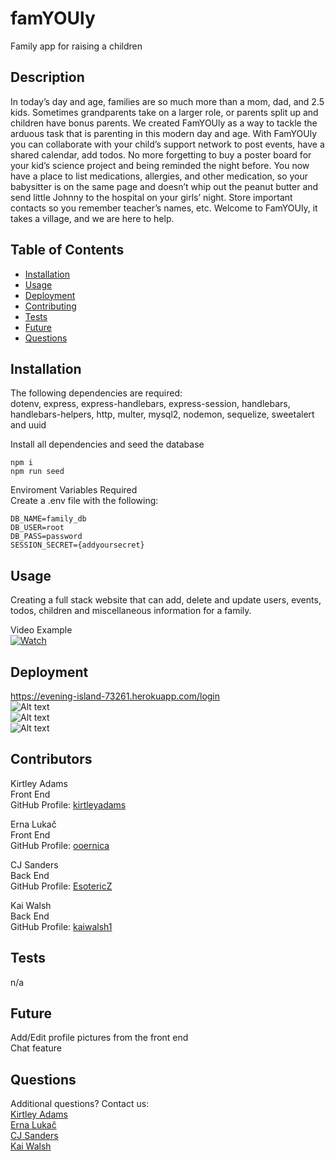# famYOUly
Family app for raising a children

## Description 
In today’s day and age, families are so much more than a mom, dad, and 2.5 kids. Sometimes grandparents take on a larger role, or parents split up and children have bonus parents. We created FamYOUly as a way to tackle the arduous task that is parenting in this modern day and age. With FamYOUly you can collaborate with your child’s support network to post events, have a shared calendar, add todos. No more forgetting to buy a poster board for your kid’s science project and being reminded the night before. You now have a place to list medications, allergies, and other medication, so your babysitter is on the same page and doesn’t whip out the peanut butter and send little Johnny to the hospital on your girls’ night. Store important contacts so you remember teacher’s names, etc. Welcome to FamYOUly, it takes a village, and we are here to help.

## Table of Contents
- [Installation](#Installation)
- [Usage](#Usage)
- [Deployment](#Deployment)
- [Contributing](#Contributors)
- [Tests](#Tests)
- [Future](#Future)
- [Questions](#Questions)

## Installation
The following dependencies are required:  
dotenv, express, express-handlebars, express-session, handlebars, handlebars-helpers, http, multer, mysql2, nodemon, sequelize, sweetalert and uuid  

Install all dependencies and seed the database  
```
npm i
npm run seed
```
Enviroment Variables Required  
Create a .env file with the following:  
```
DB_NAME=family_db
DB_USER=root
DB_PASS=password
SESSION_SECRET={addyoursecret}
```
      
## Usage
Creating a full stack website that can add, delete and update users, events, todos, children and miscellaneous information for a family.  
  
Video Example  
[![Watch](https://img.freepik.com/free-vector/video-player-interface-play-button-play-video_177006-355.jpg?size=626&ext=jpg)](https://drive.google.com/file/d/11FZxl1cPXfxuh8klBxC9NzoLqxZu83Z8/view)  

## Deployment
https://evening-island-73261.herokuapp.com/login  
![Alt text](/images/homepage.png?raw=true "Screenshot")  
![Alt text](/images/webpage1.png?raw=true "Screenshot")  
![Alt text](/images/webpage2.png?raw=true "Screenshot")  

## Contributors
Kirtley Adams  
Front End  
GitHub Profile: [kirtleyadams](https://github.com/kirtleyadams)  

Erna Lukač  
Front End  
GitHub Profile: [ooernica](https://github.com/ooernica)  

CJ Sanders  
Back End  
GitHub Profile: [EsotericZ](https://www.github.com/EsotericZ)  

Kai Walsh  
Back End  
GitHub Profile: [kaiwalsh1](https://github.com/kaiwalsh1)  

## Tests
n/a  

## Future
Add/Edit profile pictures from the front end  
Chat feature  

## Questions
Additional questions? Contact us:   
[Kirtley Adams](mailto:Hello@kirtleymichelle.com)  
[Erna Lukač](mailto:e.lukac4@gmail.com)  
[CJ Sanders](mailto:cjsand03@gmail.com)  
[Kai Walsh](mailto:kai@kaiconsulting.co)  
